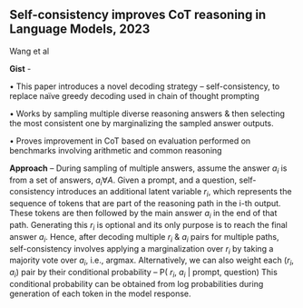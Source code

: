 ## Self-consistency improves CoT reasoning in Language Models, 2023
Wang et al

**Gist** - 

•	This paper introduces a novel decoding strategy – self-consistency, to replace naïve greedy decoding used in chain of thought prompting

•	Works by sampling multiple diverse reasoning answers & then selecting the most consistent one by marginalizing the sampled answer outputs.

•	Proves improvement in CoT based on evaluation performed on benchmarks involving arithmetic and common reasoning

**Approach** –
During sampling of multiple answers, assume the answer $a_i$ is from a set of answers, $a_i \forall A$. Given a prompt, and a question, 
self-consistency introduces an additional latent variable $r_i$, which represents the sequence of tokens that are part of the reasoning path in the 
i-th output. These tokens are then followed by the main answer $a_i$ in the end of that path. Generating this $r_i$ is optional and its only purpose is to reach the final answer $a_i$.
Hence, after decoding multiple $r_i$ & $a_i$ pairs for multiple paths, self-consistency involves applying a marginalization over $r_i$ by taking a majority vote over $a_i$, i.e., argmax.
Alternatively, we can also weight each ($r_i$, $a_i$) pair by their conditional probability – P( $r_i$, $a_i$ | prompt, question)
This conditional probability can be obtained from log probabilities during generation of each token in the model response.


